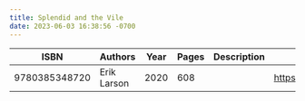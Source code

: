 ```yaml
---
title: Splendid and the Vile
date: 2023-06-03 16:38:56 -0700
---
```


| ISBN        | Authors      | Year    | Pages    | Description    | URL   |
| ----------- | ------------ | ------- | -------- | -------------- | ----- |
| 9780385348720  | Erik Larson| 2020| 608| |https://openlibrary.org/books/OL34944588M/Splendid_and_the_Vile|    